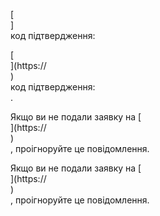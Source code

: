 [<br host>]<br action>код підтвердження:<br code>

[<br host>](https://<br host>)<br action>код підтвердження:<br code>.

Якщо ви не подали заявку на [<br host>](https://<br host>)<br action>, проігноруйте це повідомлення.

Якщо ви не подали заявку на [<br host>](https://<br host>)<br action>, проігноруйте це повідомлення.

